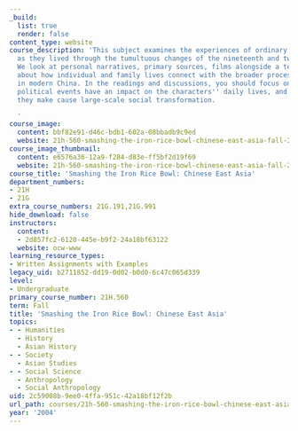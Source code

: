 ```yaml
---
_build:
  list: true
  render: false
content_type: website
course_description: 'This subject examines the experiences of ordinary Chinese people
  as they lived through the tumultuous changes of the nineteenth and twentieth centuries.
  We look at personal narratives, primary sources, films alongside a textbook to think
  about how individual and family lives connect with the broader processes of change
  in modern China. In the readings and discussions, you should focus on how major
  political events have an impact on the characters'' daily lives, and how the decisions
  they make cause large-scale social transformation.

  '
course_image:
  content: bbf82e91-d46c-bdb1-602a-08bbadb9c9ed
  website: 21h-560-smashing-the-iron-rice-bowl-chinese-east-asia-fall-2004
course_image_thumbnail:
  content: e6576a36-12a9-f284-d83e-ff5bf2d19f69
  website: 21h-560-smashing-the-iron-rice-bowl-chinese-east-asia-fall-2004
course_title: 'Smashing the Iron Rice Bowl: Chinese East Asia'
department_numbers:
- 21H
- 21G
extra_course_numbers: 21G.191,21G.991
hide_download: false
instructors:
  content:
  - 2d857fc2-6120-445e-b9f2-24a18bf63122
  website: ocw-www
learning_resource_types:
- Written Assignments with Examples
legacy_uid: b2711852-dd19-0d02-b0d0-6c47c065d339
level:
- Undergraduate
primary_course_number: 21H.560
term: Fall
title: 'Smashing the Iron Rice Bowl: Chinese East Asia'
topics:
- - Humanities
  - History
  - Asian History
- - Society
  - Asian Studies
- - Social Science
  - Anthropology
  - Social Anthropology
uid: 2c59008b-9ee0-4ffa-951c-42a18bf12f2b
url_path: courses/21h-560-smashing-the-iron-rice-bowl-chinese-east-asia-fall-2004
year: '2004'
---
```

